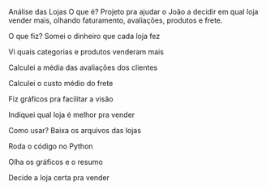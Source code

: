 Análise das Lojas
O que é?
Projeto pra ajudar o João a decidir em qual loja vender mais, olhando faturamento, avaliações, produtos e frete.

O que fiz?
Somei o dinheiro que cada loja fez

Vi quais categorias e produtos venderam mais

Calculei a média das avaliações dos clientes

Calculei o custo médio do frete

Fiz gráficos pra facilitar a visão

Indiquei qual loja é melhor pra vender

Como usar?
Baixa os arquivos das lojas

Roda o código no Python

Olha os gráficos e o resumo

Decide a loja certa pra vender
